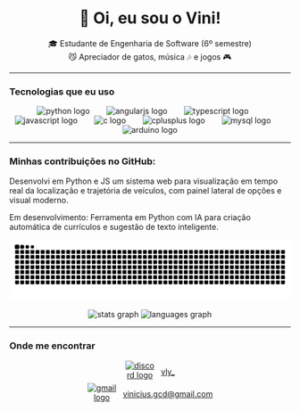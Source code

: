 <h1 align="center">👋 Oi, eu sou o Vini!</h1>

<p align="center">
  🎓 Estudante de Engenharia de Software (6º semestre)<br>
  😼 Apreciador de gatos, música 🎶 e jogos 🎮<br>
</p>

---

### Tecnologias que eu uso

<div align="center">
  <img src="https://cdn.jsdelivr.net/gh/devicons/devicon/icons/python/python-original.svg" height="45" alt="python logo"  />
  <img width="22" />
  <img src="https://cdn.jsdelivr.net/gh/devicons/devicon/icons/angularjs/angularjs-original.svg" height="45" alt="angularjs logo"  />
  <img width="22" />
  <img src="https://cdn.jsdelivr.net/gh/devicons/devicon/icons/typescript/typescript-original.svg" height="45" alt="typescript logo"  />
  <img width="22" />
  <img src="https://cdn.jsdelivr.net/gh/devicons/devicon/icons/javascript/javascript-original.svg" height="45" alt="javascript logo"  />
  <img width="22" />
  <img src="https://cdn.jsdelivr.net/gh/devicons/devicon/icons/c/c-original.svg" height="45" alt="c logo"  />
  <img width="22" />
  <img src="https://cdn.jsdelivr.net/gh/devicons/devicon/icons/cplusplus/cplusplus-original.svg" height="45" alt="cplusplus logo"  />
  <img width="22" />
  <img src="https://cdn.jsdelivr.net/gh/devicons/devicon/icons/mysql/mysql-original.svg" height="45" alt="mysql logo"  />
  <img width="22" />
  <img src="https://cdn.jsdelivr.net/gh/devicons/devicon/icons/arduino/arduino-original.svg" height="45" alt="arduino logo"  />
</div>

---

### Minhas contribuições no GitHub:

 <p>Desenvolvi em Python e JS um sistema web para visualização em tempo real da localização e trajetória de veículos, com painel lateral de opções e visual moderno.<p>
 </p>Em desenvolvimento: Ferramenta em Python com IA para criação automática de currículos e sugestão de texto inteligente.<p>

<p align="center">
  <img src="https://raw.githubusercontent.com/Vlyzin/Vlyzin/output/snake.svg" alt="Snake animation" />
</p>


<div align="center">
  <img src="https://github-readme-stats.vercel.app/api?username=Vlyzin&hide_title=false&hide_rank=false&show_icons=true&include_all_commits=true&count_private=true&disable_animations=false&theme=dracula&locale=en&hide_border=false&order=1" height="150" alt="stats graph"  />
  <img src="https://github-readme-stats.vercel.app/api/top-langs?username=Vlyzin&locale=en&hide_title=false&layout=compact&card_width=320&langs_count=5&theme=dracula&hide_border=false&order=2" height="150" alt="languages graph"  />
</div>

---

### Onde me encontrar

<p align="center">
  <a href="https://discord.gg/vly_" target="_blank" style="display: inline-flex; align-items: center; margin: 0 10px;">
    <img src="https://raw.githubusercontent.com/maurodesouza/profile-readme-generator/master/src/assets/icons/social/discord/default.svg" width="52" height="40" alt="discord logo" />
    <span style="margin-left: 12px;">vly_</span>
  </a>
  <br>
  <a href="mailto:vinicius.gcd@gmail.com" target="_blank" style="display: inline-flex; align-items: center; margin: 0 10px;">
    <img src="https://raw.githubusercontent.com/maurodesouza/profile-readme-generator/master/src/assets/icons/social/gmail/default.svg" width="52" height="40" alt="gmail logo" />
    <span style="margin-left: 12px;">vinicius.gcd@gmail.com</span>
  </a>
</p>
